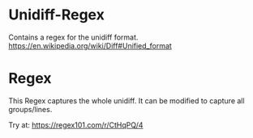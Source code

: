 # Unidiff-Regex
Contains a regex for the unidiff format.
https://en.wikipedia.org/wiki/Diff#Unified_format

# Regex
This Regex captures the whole unidiff. It can be modified to capture all groups/lines.

Try at: https://regex101.com/r/CtHqPQ/4
